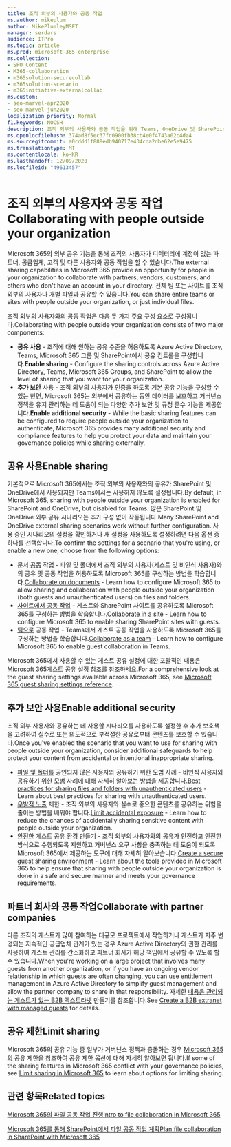 ```yaml
---
title: 조직 외부의 사용자와 공동 작업
ms.author: mikeplum
author: MikePlumleyMSFT
manager: serdars
audience: ITPro
ms.topic: article
ms.prod: microsoft-365-enterprise
ms.collection:
- SPO_Content
- M365-collaboration
- m365solution-securecollab
- m365solution-scenario
- m365initiative-externalcollab
ms.custom:
- seo-marvel-apr2020
- seo-marvel-jun2020
localization_priority: Normal
f1.keywords: NOCSH
description: 조직 외부의 사용자와 공동 작업을 위해 Teams, OneDrive 및 SharePoint와 같은 Microsoft 365 앱을 구성하는 방법을 학습합니다.
ms.openlocfilehash: 374ad8f5ec37fc0900fb38cb4e0f4743a02c4da4
ms.sourcegitcommit: a0cddd1f888edb940717e434cda2dbe62e5e9475
ms.translationtype: MT
ms.contentlocale: ko-KR
ms.lasthandoff: 12/09/2020
ms.locfileid: "49613457"
---
```

# <a name="collaborating-with-people-outside-your-organization"></a><span data-ttu-id="19bf0-103">조직 외부의 사용자와 공동 작업</span><span class="sxs-lookup"><span data-stu-id="19bf0-103">Collaborating with people outside your organization</span></span>

<span data-ttu-id="19bf0-104">Microsoft 365의 외부 공유 기능을 통해 조직의 사용자가 디렉터리에 계정이 없는 파트너, 공급업체, 고객 및 다른 사용자와 공동 작업을 할 수 있습니다.</span><span class="sxs-lookup"><span data-stu-id="19bf0-104">The external sharing capabilities in Microsoft 365 provide an opportunity for people in your organization to collaborate with partners, vendors, customers, and others who don't have an account in your directory.</span></span> <span data-ttu-id="19bf0-105">전체 팀 또는 사이트를 조직 외부의 사용자나 개별 파일과 공유할 수 있습니다.</span><span class="sxs-lookup"><span data-stu-id="19bf0-105">You can share entire teams or sites with people outside your organization, or just individual files.</span></span>

<span data-ttu-id="19bf0-106">조직 외부의 사용자와의 공동 작업은 다음 두 가지 주요 구성 요소로 구성됩니다.</span><span class="sxs-lookup"><span data-stu-id="19bf0-106">Collaborating with people outside your organization consists of two major components:</span></span>

- <span data-ttu-id="19bf0-107">**공유 사용** - 조직에 대해 원하는 공유 수준을 허용하도록 Azure Active Directory, Teams, Microsoft 365 그룹 및 SharePoint에서 공유 컨트롤을 구성합니다.</span><span class="sxs-lookup"><span data-stu-id="19bf0-107">**Enable sharing** - Configure the sharing controls across Azure Active Directory, Teams, Microsoft 365 Groups, and SharePoint to allow the level of sharing that you want for your organization.</span></span>
- <span data-ttu-id="19bf0-108">**추가 보안** 사용 - 조직 외부의 사용자가 인증을 하도록 기본 공유 기능을 구성할 수 있는 반면, Microsoft 365는 외부에서 공유하는 동안 데이터를 보호하고 거버넌스 정책을 유지 관리하는 데 도움이 되는 다양한 추가 보안 및 규정 준수 기능을 제공합니다.</span><span class="sxs-lookup"><span data-stu-id="19bf0-108">**Enable additional security** - While the basic sharing features can be configured to require people outside your organization to authenticate, Microsoft 365 provides many additional security and compliance features to help you protect your data and maintain your governance policies while sharing externally.</span></span>

## <a name="enable-sharing"></a><span data-ttu-id="19bf0-109">공유 사용</span><span class="sxs-lookup"><span data-stu-id="19bf0-109">Enable sharing</span></span>

<span data-ttu-id="19bf0-110">기본적으로 Microsoft 365에서는 조직 외부의 사용자와의 공유가 SharePoint 및 OneDrive에서 사용되지만 Teams에서는 사용하지 않도록 설정됩니다.</span><span class="sxs-lookup"><span data-stu-id="19bf0-110">By default, in Microsoft 365, sharing with people outside your organization is enabled for SharePoint and OneDrive, but disabled for Teams.</span></span> <span data-ttu-id="19bf0-111">많은 SharePoint 및 OneDrive 외부 공유 시나리오는 추가 구성 없이 작동됩니다.</span><span class="sxs-lookup"><span data-stu-id="19bf0-111">Many SharePoint and OneDrive external sharing scenarios work without further configuration.</span></span> <span data-ttu-id="19bf0-112">사용 중인 시나리오의 설정을 확인하거나 새 설정을 사용하도록 설정하려면 다음 옵션 중 하나를 선택합니다.</span><span class="sxs-lookup"><span data-stu-id="19bf0-112">To confirm the settings for a scenario that you're using, or enable a new one, choose from the following options:</span></span>

- <span data-ttu-id="19bf0-113">문서 [공동](collaborate-on-documents.md) 작업 - 파일 및 폴더에서 조직 외부의 사용자(게스트 및 비인식 사용자)와의 공유 및 공동 작업을 허용하도록 Microsoft 365를 구성하는 방법을 학습합니다.</span><span class="sxs-lookup"><span data-stu-id="19bf0-113">[Collaborate on documents](collaborate-on-documents.md) - Learn how to configure Microsoft 365 to allow sharing and collaboration with people outside your organization (both guests and unauthenticated users) on files and folders.</span></span>
- <span data-ttu-id="19bf0-114">[사이트에서 공동 작업](collaborate-in-site.md) - 게스트와 SharePoint 사이트를 공유하도록 Microsoft 365를 구성하는 방법을 학습합니다.</span><span class="sxs-lookup"><span data-stu-id="19bf0-114">[Collaborate in a site](collaborate-in-site.md) - Learn how to configure Microsoft 365 to enable sharing SharePoint sites with guests.</span></span>
- <span data-ttu-id="19bf0-115">[팀으로](collaborate-as-team.md) 공동 작업 - Teams에서 게스트 공동 작업을 사용하도록 Microsoft 365를 구성하는 방법을 학습합니다.</span><span class="sxs-lookup"><span data-stu-id="19bf0-115">[Collaborate as a team](collaborate-as-team.md) - Learn how to configure Microsoft 365 to enable guest collaboration in Teams.</span></span>

<span data-ttu-id="19bf0-116">Microsoft 365에서 사용할 수 있는 게스트 공유 설정에 대한 포괄적인 내용은 [Microsoft 365](microsoft-365-guest-settings.md)게스트 공유 설정 참조를 참조하세요.</span><span class="sxs-lookup"><span data-stu-id="19bf0-116">For a comprehensive look at the guest sharing settings available across Microsoft 365, see [Microsoft 365 guest sharing settings reference](microsoft-365-guest-settings.md).</span></span>

## <a name="enable-additional-security"></a><span data-ttu-id="19bf0-117">추가 보안 사용</span><span class="sxs-lookup"><span data-stu-id="19bf0-117">Enable additional security</span></span>

<span data-ttu-id="19bf0-118">조직 외부 사용자와 공유하는 데 사용할 시나리오를 사용하도록 설정한 후 추가 보호책을 고려하여 실수로 또는 의도적으로 부적절한 공유로부터 콘텐츠를 보호할 수 있습니다.</span><span class="sxs-lookup"><span data-stu-id="19bf0-118">Once you've enabled the scenario that you want to use for sharing with people outside your organization, consider additional safeguards to help protect your content from accidental or intentional inappropriate sharing.</span></span>

- <span data-ttu-id="19bf0-119">[파일 및 폴더를](best-practices-anonymous-sharing.md) 공인되지 않은 사용자와 공유하기 위한 모범 사례 - 비인식 사용자와 공유하기 위한 모범 사례에 대해 자세히 알아보는 방법을 제공합니다.</span><span class="sxs-lookup"><span data-stu-id="19bf0-119">[Best practices for sharing files and folders with unauthenticated users](best-practices-anonymous-sharing.md) - Learn about best practices for sharing with unauthenticated users.</span></span>
- <span data-ttu-id="19bf0-120">[우발적 노출](share-limit-accidental-exposure.md) 제한 - 조직 외부의 사용자와 실수로 중요한 콘텐츠를 공유하는 위험을 줄이는 방법을 배워야 합니다.</span><span class="sxs-lookup"><span data-stu-id="19bf0-120">[Limit accidental exposure](share-limit-accidental-exposure.md) - Learn how to reduce the chances of accidentally sharing sensitive content with people outside your organization.</span></span>
- <span data-ttu-id="19bf0-121">[안전한](create-secure-guest-sharing-environment.md) 게스트 공유 환경 만들기 - 조직 외부의 사용자와의 공유가 안전하고 안전한 방식으로 수행되도록 지원하고 거버넌스 요구 사항을 충족하는 데 도움이 되도록 Microsoft 365에서 제공하는 도구에 대해 자세히 알아보습니다.</span><span class="sxs-lookup"><span data-stu-id="19bf0-121">[Create a secure guest sharing environment](create-secure-guest-sharing-environment.md) - Learn about the tools provided in Microsoft 365 to help ensure that sharing with people outside your organization is done in a safe and secure manner and meets your governance requirements.</span></span>

## <a name="collaborate-with-partner-companies"></a><span data-ttu-id="19bf0-122">파트너 회사와 공동 작업</span><span class="sxs-lookup"><span data-stu-id="19bf0-122">Collaborate with partner companies</span></span>

<span data-ttu-id="19bf0-123">다른 조직의 게스트가 많이 참여하는 대규모 프로젝트에서 작업하거나 게스트가 자주 변경되는 지속적인 공급업체 관계가 있는 경우 Azure Active Directory의 권한 관리를 사용하여 게스트 관리를 간소화하고 파트너 회사가 해당 책임에서 공유할 수 있도록 할 수 있습니다.</span><span class="sxs-lookup"><span data-stu-id="19bf0-123">When you're working on a large project that involves many guests from another organization, or if you have an ongoing vendor relationship in which guests are often changing, you can use entitlement management in Azure Active Directory to simplify guest management and allow the partner company to share in that responsibility.</span></span> <span data-ttu-id="19bf0-124">자세한 [내용은 관리되는 게스트가 있는 B2B 엑스트라넷](b2b-extranet.md) 만들기를 참조합니다.</span><span class="sxs-lookup"><span data-stu-id="19bf0-124">See [Create a B2B extranet with managed guests](b2b-extranet.md) for details.</span></span>

## <a name="limit-sharing"></a><span data-ttu-id="19bf0-125">공유 제한</span><span class="sxs-lookup"><span data-stu-id="19bf0-125">Limit sharing</span></span>

<span data-ttu-id="19bf0-126">Microsoft 365의 공유 기능 중 일부가 거버넌스 정책과 충돌하는 경우 [Microsoft 365의](microsoft-365-limit-sharing.md) 공유 제한을 참조하여 공유 제한 옵션에 대해 자세히 알아보면 됩니다.</span><span class="sxs-lookup"><span data-stu-id="19bf0-126">If some of the sharing features in Microsoft 365 conflict with your governance policies, see [Limit sharing in Microsoft 365](microsoft-365-limit-sharing.md) to learn about options for limiting sharing.</span></span>

## <a name="related-topics"></a><span data-ttu-id="19bf0-127">관련 항목</span><span class="sxs-lookup"><span data-stu-id="19bf0-127">Related topics</span></span>

[<span data-ttu-id="19bf0-128">Microsoft 365의 파일 공동 작업 진행</span><span class="sxs-lookup"><span data-stu-id="19bf0-128">Intro to file collaboration in Microsoft 365</span></span>](https://docs.microsoft.com/sharepoint/intro-to-file-collaboration)

[<span data-ttu-id="19bf0-129">Microsoft 365를 통해 SharePoint에서 파일 공동 작업 계획</span><span class="sxs-lookup"><span data-stu-id="19bf0-129">Plan file collaboration in SharePoint with Microsoft 365</span></span>](https://docs.microsoft.com/sharepoint/deploy-file-collaboration)
